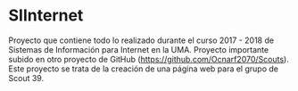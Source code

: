 # SIInternet
Proyecto que contiene todo lo realizado durante el curso 2017 - 2018 de Sistemas de Información para Internet en la UMA.
Proyecto importante subido en otro proyecto de GitHub (https://github.com/Ocnarf2070/Scouts). Este proyecto se trata de la creación de una página web para el grupo de Scout 39.
